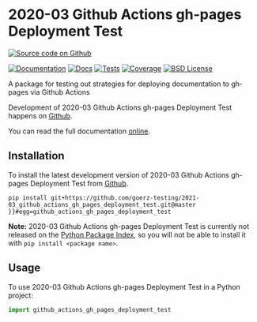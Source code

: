 # 2020-03 Github Actions gh-pages Deployment Test

[![Source code on Github](https://img.shields.io/badge/goerz--testing-github__actions__gh__pages__deployment__test-blue.svg?logo=github)][Github]
<!--Not on PyPI-->
[![Documentation](https://img.shields.io/badge/docs-gh--pages-blue.svg)][docs]
[![Docs](https://github.com/goerz-testing/2021-03_github_actions_gh_pages_deployment_test/workflows/Docs/badge.svg?branch=master)](https://github.com/goerz-testing/2021-03_github_actions_gh_pages_deployment_test/actions?query=workflow%3ADocs)
[![Tests](https://github.com/goerz-testing/2021-03_github_actions_gh_pages_deployment_test/workflows/Tests/badge.svg?branch=master)](https://github.com/goerz-testing/2021-03_github_actions_gh_pages_deployment_test/actions?query=workflow%3ATests)
[![Coverage](https://codecov.io/gh/goerz-testing/2021-03_github_actions_gh_pages_deployment_test/branch/master/graph/badge.svg)](https://codecov.io/gh/goerz-testing/2021-03_github_actions_gh_pages_deployment_test)
[![BSD License](https://img.shields.io/badge/License-BSD-green.svg)](https://opensource.org/licenses/BSD-3-Clause)

A package for testing out strategies for deploying documentation to gh-pages via Github Actions

Development of 2020-03 Github Actions gh-pages Deployment Test happens on [Github][].

You can read the full documentation [online][docs].

[docs]: https://goerz-testing.github.io/2021-03_github_actions_gh_pages_deployment_test/


## Installation

To install the latest development version of 2020-03 Github Actions gh-pages Deployment Test from [Github][].

```
pip install git+https://github.com/goerz-testing/2021-03_github_actions_gh_pages_deployment_test.git@master }}#egg=github_actions_gh_pages_deployment_test
```



**Note:** 2020-03 Github Actions gh-pages Deployment Test is currently not released on the [Python Package Index](https://pypi.org), so you will not be able to install it with `pip install <package name>`.

## Usage

To use 2020-03 Github Actions gh-pages Deployment Test in a Python project:

``` python
import github_actions_gh_pages_deployment_test
```

[Github]: https://github.com/goerz-testing/2021-03_github_actions_gh_pages_deployment_test
